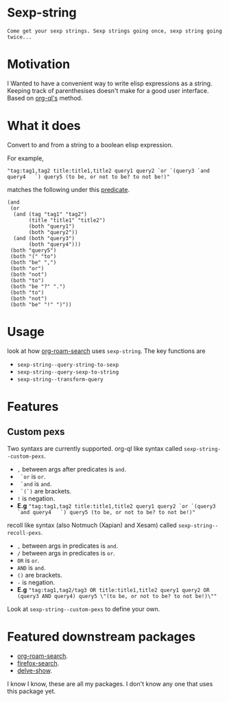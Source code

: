 # Sexp-string
``` quote
Come get your sexp strings. Sexp strings going once, sexp string going twice...
```

# Motivation
I Wanted to have a convenient way to write elisp expressions as a string. Keeping track of parenthesises doesn't make for a good user interface. Based on [org-ql's](https://github.com/alphapapa/org-ql) method.

# What it does
Convert to and from a string to a boolean elisp expression.

For example,

``"tag:tag1,tag2 title:title1,title2 query1 query2 `or `(query3 `and query4   `) query5 (to be, or not to be? to not be!)"``

matches the following under this [predicate](https://github.com/natask/org-roam-search/blob/7004fb06b21c26bda56048d531d629425ce25714/org-roam-search.el#L25).

``` elisp
(and
 (or
  (and (tag "tag1" "tag2")
       (title "title1" "title2")
       (both "query1")
       (both "query2"))
  (and (both "query3")
       (both "query4")))
 (both "query5")
 (both "(" "to")
 (both "be" ",")
 (both "or")
 (both "not")
 (both "to")
 (both "be "?" ".")
 (both "to")
 (both "not")
 (both "be" "!" ")"))
```

# Usage
look at how [org-roam-search](https://github.com/natask/org-roam-search/) uses `sexp-string`.
The key functions are
- `sexp-string--query-string-to-sexp`
- `sexp-string--query-sexp-to-string`
- `sexp-string--transform-query`

# Features
## Custom pexs 
Two syntaxs are currently supported.
org-ql like syntax called `sexp-string--custom-pexs`.
- `,` between args after predicates is `and`.
- `` `or`` is `or`.
- `` `and`` is `and`.
- `` `(`)`` are brackets.
- `!` is negation.
- **E.g**
``"tag:tag1,tag2 title:title1,title2 query1 query2 `or `(query3 `and query4   `) query5 (to be, or not to be? to not be!)"``

recoll like syntax (also Notmuch (Xapian) and Xesam) called `sexp-string--recoll-pexs`. 

- `,` between args in predicates is `and`.
- `/` between args in predicates is `or`.
- `OR` is `or`.
- `AND` is `and`.
- `()` are brackets.
- `-` is negation.
- **E.g**
``"tag:tag1,tag2/tag3 OR title:title1,title2 query1 query2 OR (query3 AND query4) query5 \"(to be, or not to be? to not be!)\""``

Look at `sexp-string--custom-pexs` to define your own.

# Featured downstream packages
- [org-roam-search](https://github.com/natask/org-roam-search/).
- [firefox-search](https://github.com/natask/firefox-search/).
- [delve-show](https://github.com/natask/delve-show/).

I know I know, these are all my packages. I don't know any one that uses this package yet. 

